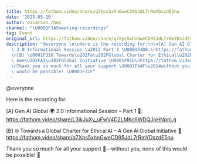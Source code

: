 ```yaml
---
title: https://fathom.video/share/q7Xps5xhnGweCD95JdL7rRmYDszdE5nu
date: '2025-05-10'
author: oscarsan.chez
channel: "\U0001F3A5meeting-recordings"
tag: Event
original_url: https://fathom.video/share/q7Xps5xhnGweCD95JdL7rRmYDszdE5nu
description: "@everyone \n\nHere is the recording for:\n\n[A] Gen AI Global \U0001F30D\
  \ 2.0 Informational Session \u2013 Part 1 \U0001F4D8:\nhttps://fathom.video/share/L3ikJuXy_uFwV4D2LMKc6WDQJpHNpnLg\n\
  \n[B] \U0001F310 Towards\u202Fa\u202FGlobal Charter for Ethical\u202FAI \u2013 A\
  \ Gen\u202FAI\u202FGlobal Initiative \U0001F91D\nhttps://fathom.video/share/q7Xps5xhnGweCD95JdL7rRmYDszdE5nu\n\
  \nThank you so much for all your support \U0001F64F\u2014without you, none of this\
  \ would be possible! \U0001F31F"
---
```


@everyone 

Here is the recording for:

[A] Gen AI Global 🌍 2.0 Informational Session – Part 1 📘:
https://fathom.video/share/L3ikJuXy_uFwV4D2LMKc6WDQJpHNpnLg

[B] 🌐 Towards a Global Charter for Ethical AI – A Gen AI Global Initiative 🤝
https://fathom.video/share/q7Xps5xhnGweCD95JdL7rRmYDszdE5nu

Thank you so much for all your support 🙏—without you, none of this would be possible! 🌟